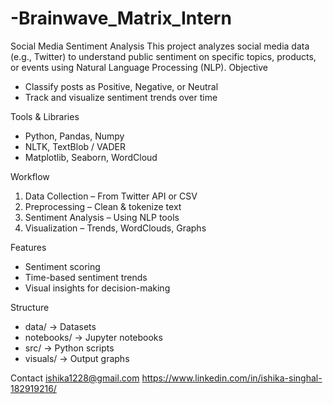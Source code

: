 # -Brainwave_Matrix_Intern
Social Media Sentiment Analysis
This project analyzes social media data (e.g., Twitter) to understand public sentiment on specific topics, products, or events using Natural Language Processing (NLP).
Objective
- Classify posts as Positive, Negative, or Neutral
- Track and visualize sentiment trends over time

Tools & Libraries
- Python, Pandas, Numpy
- NLTK, TextBlob / VADER
- Matplotlib, Seaborn, WordCloud

Workflow
1. Data Collection – From Twitter API or CSV
2. Preprocessing – Clean & tokenize text
3. Sentiment Analysis – Using NLP tools
4. Visualization – Trends, WordClouds, Graphs

Features
- Sentiment scoring
- Time-based sentiment trends
- Visual insights for decision-making

Structure
- data/ → Datasets
- notebooks/ → Jupyter notebooks
- src/ → Python scripts
- visuals/ → Output graphs

  
Contact
ishika1228@gmail.com
https://www.linkedin.com/in/ishika-singhal-182919216/








